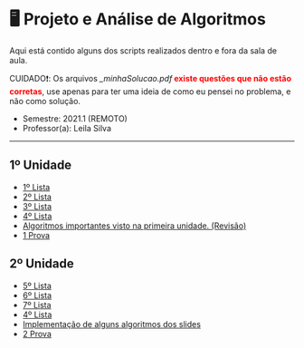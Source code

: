 # 🖥️ Projeto e Análise de Algoritmos
Aqui está contido alguns dos scripts realizados
dentro e fora da sala de aula.
<p>CUIDADO❗: Os arquivos <i>_minhaSolucao.pdf</i><strong style="color:red;"> existe questões que não estão corretas</strong>, use apenas para ter uma ideia de como eu pensei no problema, e não como solução.</p> 

- Semestre: 2021.1 (REMOTO)
- Professor(a): Leila Silva
<hr/>

## 1º Unidade

- [1º Lista](https://github.com/kaellandrade/SI_UFS/tree/PAA/unid_1/L2)
- [2º Lista](https://github.com/kaellandrade/SI_UFS/tree/PAA/unid_1/L2)
- [3º Lista](https://github.com/kaellandrade/SI_UFS/tree/PAA/unid_1/L3)
- [4º Lista](https://github.com/kaellandrade/SI_UFS/tree/PAA/unid_1/L4)
- [Algoritmos importantes visto na primeira unidade. (Revisão)](https://github.com/kaellandrade/SI_UFS/tree/PAA/unid_1/algoritmosPrimeiraProva)
- [1 Prova](https://github.com/kaellandrade/SI_UFS/tree/PAA/unid_1/prova)

## 2º Unidade

- [5º Lista](https://github.com/kaellandrade/SI_UFS/tree/PAA/unid_2/L5)
- [6º Lista](https://github.com/kaellandrade/SI_UFS/tree/PAA/unid_2/L6)
- [7º Lista](https://github.com/kaellandrade/SI_UFS/tree/PAA/unid_2/L7)
- [4º Lista](https://github.com/kaellandrade/SI_UFS/tree/PAA/unid_1/L4)
- [Implementação de alguns algoritmos dos slides](https://github.com/kaellandrade/SI_UFS/tree/PAA/unid_2/algunsAlgoritmosDosSlidesDaProf)
- [2 Prova](https://github.com/kaellandrade/SI_UFS/tree/PAA/unid_2/prova)
